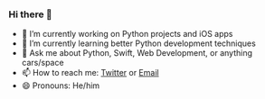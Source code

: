 ### Hi there 👋

- 🔭 I’m currently working on Python projects and iOS apps
- 🌱 I’m currently learning better Python development techniques
- 💬 Ask me about Python, Swift, Web Development, or anything cars/space
- 📫 How to reach me: [Twitter](https://twitter.com/jryantz) or [Email](mailto:jon@motorlabs.io)
- 😄 Pronouns: He/him
